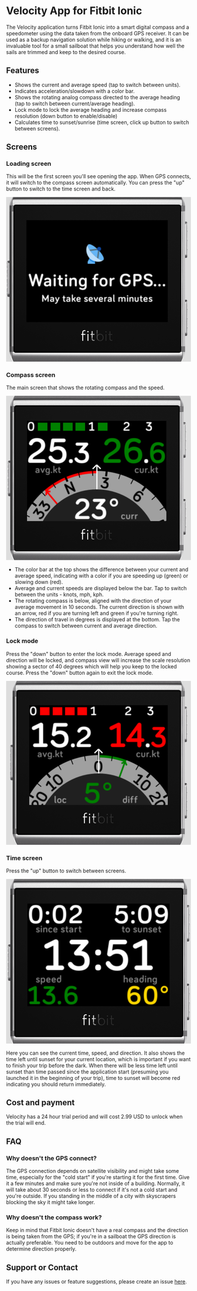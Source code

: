 # Velocity App for Fitbit Ionic

The Velocity application turns Fitbit Ionic into a smart digital compass and a speedometer using the data taken from the onboard GPS receiver. It can be used as a backup navigation solution while hiking or walking, and it is an invaluable tool for a small sailboat that helps you understand how well the sails are trimmed and keep to the desired course.

## Features

- Shows the current and average speed (tap to switch between units).
- Indicates acceleration/slowdown with a color bar.
- Shows the rotating analog compass directed to the average heading (tap to switch between current/average heading).
- Lock mode to lock the average heading and increase compass resolution (down button to enable/disable)
- Calculates time to sunset/sunrise (time screen, click up button to switch between screens).

## Screens

### Loading screen

This will be the first screen you'll see opening the app. When GPS connects, it will switch to the compass screen automatically. You can press the "up" button to switch to the time screen and back.

![loading](/loading-screen.png)

### Compass screen

The main screen that shows the rotating compass and the speed.

![compass](/compass-screen.png)

- The color bar at the top shows the difference between your current and average speed, indicating with a color if you are speeding up (green) or slowing down (red).
- Average and current speeds are displayed below the bar. Tap to switch between the units - knots, mph, kph.
- The rotating compass is below, aligned with the direction of your average movement in 10 seconds. The current direction is shown with an arrow, red if you are turning left and green if you're turning right.
- The direction of travel in degrees is displayed at the bottom. Tap the compass to switch between current and average direction.

### Lock mode

Press the "down" button to enter the lock mode. Average speed and direction will be locked, and compass view will increase the scale resolution showing a sector of 40 degrees which will help you keep to the locked course. Press the "down" button again to exit the lock mode.

![lock](/lock-mode.png)

### Time screen

Press the "up" button to switch between screens.

![time](/time-screen.png)

Here you can see the current time, speed, and direction. It also shows the time left until sunset for your current location, which is important if you want to finish your trip before the dark. When there will be less time left until sunset than time passed since the application start (presuming you launched it in the beginning of your trip), time to sunset will become red indicating you should return immediately.

## Cost and payment

Velocity has a 24 hour trial period and will cost 2.99 USD to unlock when the trial will end.

## FAQ

### Why doesn't the GPS connect?

The GPS connection depends on satellite visibility and might take some time, especially for the "cold start" if you're starting it for the first time. Give it a few minutes and make sure you're not inside of a building. Normally, it will take about 30 seconds or less to connect if it's not a cold start and you're outside. If you standing in the middle of a city with skyscrapers blocking the sky it might take longer.

### Why doesn't the compass work?

Keep in mind that Fitbit Ionic doesn't have a real compass and the direction is being taken from the GPS; if you're in a sailboat the GPS direction is actually preferable. You need to be outdoors and move for the app to determine direction properly.

## Support or Contact

If you have any issues or feature suggestions, please create an issue [here](https://github.com/gaperton/velocity/issues/new).
